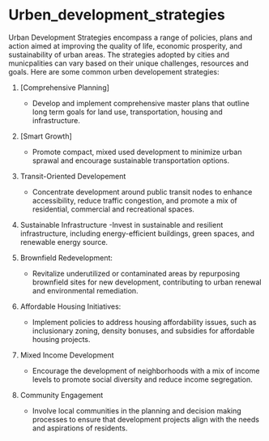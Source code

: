 # Urben_development_strategies
Urban Development Strategies encompass a range of policies, plans and action aimed at improving the quality of life, economic prosperity, and sustainability of urban areas. The strategies adopted by cities and municpalities can vary based on their unique challenges, resources and goals.
Here are some common urben developement strategies:
1. [Comprehensive Planning]
   - Develop and implement comprehensive master plans that outline long term goals for land use, transportation, housing and infrastructure.

2. [Smart Growth]
   - Promote compact, mixed used development to minimize urban sprawal and encourage sustainable transportation options.

3. Transit-Oriented Developement
   - Concentrate development around public transit nodes to enhance accessibility, reduce traffic congestion, and promote a mix of residential, commercial and recreational spaces.

4. Sustainable Infrastructure
   -Invest in sustainable and resilient infrastructure, including energy-efficient buildings, green spaces, and renewable energy source.

5. Brownfield Redevelopment:
   - Revitalize underutilized or contaminated areas by repurposing brownfield sites for new development, contributing to urban renewal and environmental remediation.

6. Affordable Housing Initiatives:
   - Implement policies to address housing affordability issues, such as inclusionary zoning, density bonuses, and subsidies for affordable housing projects.

7. Mixed Income Development
   - Encourage the development of neighborhoods with a mix of income levels to promote social diversity and reduce income segregation.

8. Community Engagement
   - Involve local communities in the planning and decision making processes to ensure that development projects align with the needs and aspirations of residents.

